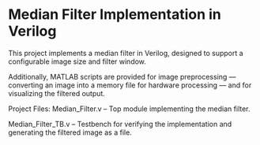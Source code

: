 # Median Filter Implementation in Verilog
This project implements a median filter in Verilog, designed to support a configurable image size and filter window. 

Additionally, MATLAB scripts are provided for image preprocessing — converting an image into a memory file for hardware processing — and for visualizing the filtered output.

Project Files:
Median_Filter.v – Top module implementing the median filter.

Median_Filter_TB.v – Testbench for verifying the implementation and generating the filtered image as a file.
